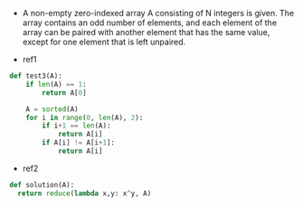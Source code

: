 * A non-empty zero-indexed array A consisting of N integers is given. The array contains an odd number of elements, and each element of the array can be paired with another element that has the same value, except for one element that is left unpaired.


- ref1

```python
def test3(A):
    if len(A) == 1:
        return A[0]

    A = sorted(A)
    for i in range(0, len(A), 2):
        if i+1 == len(A):
            return A[i]
        if A[i] != A[i+1]:
            return A[i]
```


- ref2

```python
def solution(A):
  return reduce(lambda x,y: x^y, A)
```

